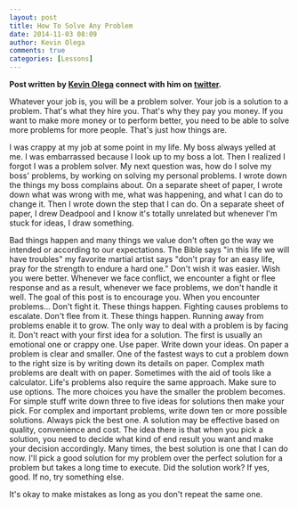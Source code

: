 ```yaml
---
layout: post
title: How To Solve Any Problem
date: 2014-11-03 08:09
author: Kevin Olega
comments: true
categories: [Lessons]
---
```

<strong>Post written by <a href="http://kevinolega.com/">Kevin Olega</a> connect with him on <a href="http://twitter.com/kevinolega">twitter</a>. </strong>

Whatever your job is, you will be a problem solver. Your job is a solution to a problem. That's what they hire you. That's why they pay you money. If you want to make more money or to perform better, you need to be able to solve more problems for more people. That's just how things are.

I was crappy at my job at some point in my life. My boss always yelled at me. I was embarrassed because I look up to my boss a lot. Then I realized I forgot I was a problem solver. My next question was, how do I solve my boss' problems, by working on solving my personal problems. I wrote down the things my boss complains about. On a separate sheet of paper, I wrote down what was wrong with me, what was happening, and what I can do to change it. Then I wrote down the step that I can do. On a separate sheet of paper, I drew Deadpool and I know it's totally unrelated but whenever I'm stuck for ideas, I draw something.

Bad things happen and many things we value don't often go the way we intended or according to our expectations.
The Bible says "in this life we will have troubles" my favorite martial artist says "don't pray for an easy life, pray for the strength to endure a hard one." Don't wish it was easier. Wish you were better.
Whenever we face conflict, we encounter a fight or flee response and as a result, whenever we face problems, we don't handle it well. The goal of this post is to encourage you. When you encounter problems...
Don't fight it. These things happen. Fighting causes problems to escalate.
Don't flee from it. These things happen. Running away from problems enable it to grow.
The only way to deal with a problem is by facing it.
Don't react with your first idea for a solution. The first is usually an emotional one or crappy one.
Use paper. Write down your ideas. On paper a problem is clear and smaller. One of the fastest ways to cut a problem down to the right size is by writing down its details on paper.
Complex math problems are dealt with on paper. Sometimes with the aid of tools like a calculator. Life's problems also require the same approach.
Make sure to use options. The more choices you have the smaller the problem becomes.
For simple stuff write down three to five ideas for solutions then make your pick.
For complex and important problems, write down ten or more possible solutions.
Always pick the best one.
A solution may be effective based on quality, convenience and cost.
The idea there is that when you pick a solution, you need to decide what kind of end result you want and make your decision accordingly.
Many times, the best solution is one that I can do now.
I'll pick a good solution for my problem over the perfect solution for a problem but takes a long time to execute.
Did the solution work? If yes, good. If no, try something else.

It's okay to make mistakes as long as you don't repeat the same one.


